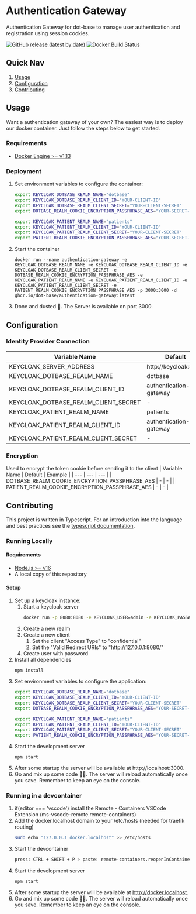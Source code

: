 # Authentication Gateway
Authentication Gateway for dot-base to manage user authentication and registration using session cookies.

[![GitHub release (latest by date)](https://img.shields.io/github/v/release/dot-base/authentication-gateway)](https://github.com/dot-base/authentication-gateway/releases)
[![Docker Build Status](https://img.shields.io/badge/We%20love-Docker-blue?style=flat&logo=Docker)](https://github.com/orgs/dot-base/packages)


## Quick Nav
1. [Usage](#Usage)
1. [Configuration](#Configuration)
1. [Contributing](#Contributing)


## Usage

Want a authentication gateway of your own? The easiest way is to deploy our docker container. Just follow the steps below to get started.

### Requirements
- [Docker Engine >= v1.13](https://www.docker.com/get-started)

### Deployment
1. Set environment variables to configure the container:
    ```sh
    export KEYCLOAK_DOTBASE_REALM_NAME="dotbase"
    export KEYCLOAK_DOTBASE_REALM_CLIENT_ID="YOUR-CLIENT-ID"
    export KEYCLOAK_DOTBASE_REALM_CLIENT_SECRET="YOUR-CLIENT-SECRET"
    export DOTBASE_REALM_COOKIE_ENCRYPTION_PASSPHRASE_AES="YOUR-SECRET-TO-ENCRYPT-THE-SESSION-COOKIE"

    export KEYCLOAK_PATIENT_REALM_NAME="patients"
    export KEYCLOAK_PATIENT_REALM_CLIENT_ID="YOUR-CLIENT-ID"
    export KEYCLOAK_PATIENT_REALM_CLIENT_SECRET="YOUR-CLIENT-SECRET"
    export PATIENT_REALM_COOKIE_ENCRYPTION_PASSPHRASE_AES="YOUR-SECRET-TO-ENCRYPT-THE-SESSION-COOKIE"

    ```
1. Start the container
    ```
    docker run --name authentication-gateway -e KEYCLOAK_DOTBASE_REALM_NAME -e KEYCLOAK_DOTBASE_REALM_CLIENT_ID -e KEYCLOAK_DOTBASE_REALM_CLIENT_SECRET -e DOTBASE_REALM_COOKIE_ENCRYPTION_PASSPHRASE_AES -e KEYCLOAK_PATIENT_REALM_NAME -e KEYCLOAK_PATIENT_REALM_CLIENT_ID -e KEYCLOAK_PATIENT_REALM_CLIENT_SECRET -e PATIENT_REALM_COOKIE_ENCRYPTION_PASSPHRASE_AES -p 3000:3000 -d ghcr.io/dot-base/authentication-gateway:latest
    ```
1. Done and dusted 🎉. The Server is available on port 3000.


## Configuration

### Identity Provider Connection
| Variable Name | Default | Example |
| --- | --- | --- |
| KEYCLOAK_SERVER_ADDRESS | http://keycloak:8080 | - |
| KEYCLOAK_DOTBASE_REALM_NAME | dotbase | - |
| KEYCLOAK_DOTBASE_REALM_CLIENT_ID | authentication-gateway | - |
| KEYCLOAK_DOTBASE_REALM_CLIENT_SECRET | - | - |
| KEYCLOAK_PATIENT_REALM_NAME | patients | - |
| KEYCLOAK_PATIENT_REALM_CLIENT_ID | authentication-gateway | - |
| KEYCLOAK_PATIENT_REALM_CLIENT_SECRET | - | - |

### Encryption
Used to encrypt the token cookie before sending it to the client
| Variable Name | Default | Example |
| --- | --- | --- |
| DOTBASE_REALM_COOKIE_ENCRYPTION_PASSPHRASE_AES | - | - |
| PATIENT_REALM_COOKIE_ENCRYPTION_PASSPHRASE_AES | - | - |

## Contributing

This project is written in Typescript. For an introduction into the language and best practices see the [typescript documentation](https://www.typescriptlang.org/docs/home.html).


### Running Locally

#### Requirements
- [Node.js >= v16](https://nodejs.org/en/)
- A local copy of this repository

#### Setup
1. Set up a keycloak instance:
    1. Start a keycloak server
        ```sh
        docker run -p 8080:8080 -e KEYCLOAK_USER=admin -e KEYCLOAK_PASSWORD=admin quay.io/keycloak/keycloak:15.0.2
        ```
    1. Create a new realm
    1. Create a new client
        1. Set the client "Access Type" to "confidential"
        1. Set the "Valid Redirect URIs" to "http://127.0.0.1:8080/"
    1. Create user with password
1. Install all dependencies
    ```
    npm install
    ```
1. Set environment variables to configure the application:
    ```sh  
    export KEYCLOAK_DOTBASE_REALM_NAME="dotbase"
    export KEYCLOAK_DOTBASE_REALM_CLIENT_ID="YOUR-CLIENT-ID"
    export KEYCLOAK_DOTBASE_REALM_CLIENT_SECRET="YOUR-CLIENT-SECRET"
    export DOTBASE_REALM_COOKIE_ENCRYPTION_PASSPHRASE_AES="YOUR-SECRET-TO-ENCRYPT-THE-SESSION-COOKIE"

    export KEYCLOAK_PATIENT_REALM_NAME="patients"
    export KEYCLOAK_PATIENT_REALM_CLIENT_ID="YOUR-CLIENT-ID"
    export KEYCLOAK_PATIENT_REALM_CLIENT_SECRET="YOUR-CLIENT-SECRET"
    export PATIENT_REALM_COOKIE_ENCRYPTION_PASSPHRASE_AES="YOUR-SECRET-TO-ENCRYPT-THE-SESSION-COOKIE"
    ```
1. Start the development server
    ```
    npm start
    ```
1. After some startup the server will be available at http://localhost:3000.
1. Go and mix up some code 👩‍💻. The server will reload automatically once you save. Remember to keep an eye on the console.


### Running in a devcontainer

1. if(editor === 'vscode') install the Remote - Containers VSCode Extension (ms-vscode-remote.remote-containers)
1. Add the docker.localhost domain to your /etc/hosts (needed for traefik routing)
    ```sh
    sudo echo "127.0.0.1 docker.localhost" >> /etc/hosts
    ```
1. Start the devcontainer
    ```sh
    press: CTRL + SHIFT + P > paste: remote-containers.reopenInContainer > hit: Enter
    ```
1. Start the development server
    ```
    npm start
    ```
1. After some startup the server will be available at http://docker.localhost.
1. Go and mix up some code 👩‍💻. The server will reload automatically once you save. Remember to keep an eye on the console.